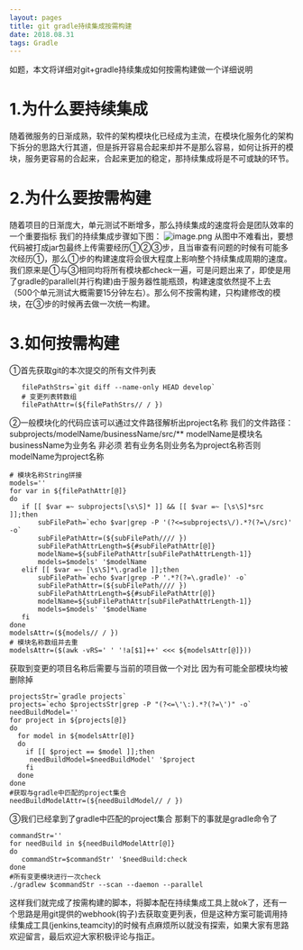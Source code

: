 ```yaml
---
layout: pages
title: git gradle持续集成按需构建
date: 2018.08.31
tags: Gradle
---
```

如题，本文将详细对git+gradle持续集成如何按需构建做一个详细说明

# 1.为什么要持续集成
随着微服务的日渐成熟，软件的架构模块化已经成为主流，在模块化服务化的架构下拆分的思路大行其道，但是拆开容易合起来却并不是那么容易，如何让拆开的模块，服务更容易的合起来，合起来更加的稳定，那持续集成将是不可或缺的环节。

# 2.为什么要按需构建
随着项目的日渐庞大，单元测试不断增多，那么持续集成的速度将会是团队效率的一个重要指标
我们的持续集成步骤如下图：
![image.png](https://upload-images.jianshu.io/upload_images/10783308-855d1c46db414f93.png?imageMogr2/auto-orient/strip%7CimageView2/2/w/1240)
从图中不难看出，要想代码被打成jar包最终上传需要经历①②③步，且当审查有问题的时候有可能多次经历①，那么①步的构建速度将会很大程度上影响整个持续集成周期的速度。我们原来是①与③相同均将所有模块都check一遍，可是问题出来了，即使是用了gradle的parallel(并行构建)由于服务器性能瓶颈，构建速度依然提不上去（500个单元测试大概需要15分钟左右）。那么何不按需构建，只构建修改的模块，在③步的时候再去做一次统一构建。

# 3.如何按需构建
①首先获取git的本次提交的所有文件列表
```shell
   filePathStrs=`git diff --name-only HEAD develop`
   # 变更列表转数组
   filePathAttr=(${filePathStrs// / })
```
②一般模块化的代码应该可以通过文件路径解析出project名称
我们的文件路径：subprojects/modelName/businessName/src/**
modelName是模块名
businessName为业务名  非必须
若有业务名则业务名为project名称否则modelName为project名称
```shell
# 模块名称String拼接
models=''
for var in ${filePathAttr[@]}
do
   if [[ $var =~ subprojects[\s\S]* ]] && [[ $var =~ [\s\S]*src ]];then
       subFilePath=`echo $var|grep -P '(?<=subprojects\/).*?(?=\/src)' -o`
       subFilePathAttr=(${subFilePath//// })
       subFilePathAttrLength=${#subFilePathAttr[@]}
       modelName=${subFilePathAttr[subFilePathAttrLength-1]}
       models=$models' '$modelName
   elif [[ $var =~ [\s\S]*\.gradle ]];then
       subFilePath=`echo $var|grep -P '.*?(?=\.gradle)' -o`
       subFilePathAttr=(${subFilePath//// })
       subFilePathAttrLength=${#subFilePathAttr[@]}
       modelName=${subFilePathAttr[subFilePathAttrLength-1]}
       models=$models' '$modelName
   fi
done
modelsAttr=(${models// / })
# 模块名称数组并去重
modelsAttr=($(awk -vRS=' ' '!a[$1]++' <<< ${modelsAttr[@]}))
```
获取到变更的项目名称后需要与当前的项目做一个对比 因为有可能全部模块均被删除掉
```shell
projectsStr=`gradle projects`
projects=`echo $projectsStr|grep -P "(?<=\'\:).*?(?=\')" -o`
needBuildModel=''
for project in ${projects[@]}
do
  for model in ${modelsAttr[@]}
  do      
    if [[ $project == $model ]];then
     needBuildModel=$needBuildModel' '$project
    fi   
  done  
done
#获取与gradle中匹配的project集合
needBuildModelAttr=(${needBuildModel// / })
```
③我们已经拿到了gradle中匹配的project集合 那剩下的事就是gradle命令了
```shell
commandStr=''
for needBuild in ${needBuildModelAttr[@]}
do
   commandStr=$commandStr' '$needBuild:check
done  
#所有变更模块进行一次check
./gradlew $commandStr --scan --daemon --parallel
```
这样我们就完成了按需构建的脚本，将脚本配在持续集成工具上就ok了，还有一个思路是用git提供的webhook(钩子)去获取变更列表，但是这种方案可能调用持续集成工具(jenkins,teamcity)的时候有点麻烦所以就没有探索，如果大家有思路欢迎留言，最后欢迎大家积极评论与指正。
